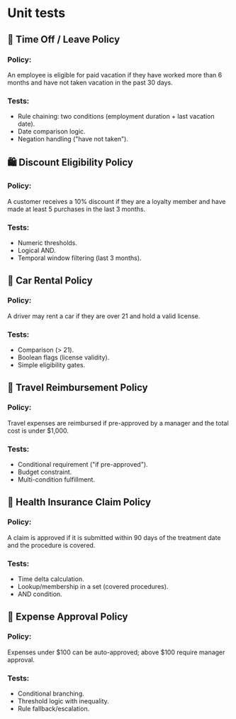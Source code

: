 # Unit tests

## 📆 Time Off / Leave Policy
### Policy:
An employee is eligible for paid vacation if they have worked more than 6 months and have not taken vacation in the past 30 days.

### Tests:
- Rule chaining: two conditions (employment duration + last vacation date).
- Date comparison logic.
- Negation handling ("have not taken").

## 🛍️ Discount Eligibility Policy
### Policy:
A customer receives a 10% discount if they are a loyalty member and have made at least 5 purchases in the last 3 months.

### Tests:
- Numeric thresholds.
- Logical AND.
- Temporal window filtering (last 3 months).

## 🚗 Car Rental Policy
### Policy:
A driver may rent a car if they are over 21 and hold a valid license.

### Tests:
- Comparison (> 21).
- Boolean flags (license validity).
- Simple eligibility gates.

## 🛂 Travel Reimbursement Policy
### Policy:
Travel expenses are reimbursed if pre-approved by a manager and the total cost is under $1,000.

### Tests:
- Conditional requirement ("if pre-approved").
- Budget constraint.
- Multi-condition fulfillment.

## 🏥 Health Insurance Claim Policy
### Policy:
A claim is approved if it is submitted within 90 days of the treatment date and the procedure is covered.

### Tests:
- Time delta calculation.
- Lookup/membership in a set (covered procedures).
- AND condition.

## 🧾 Expense Approval Policy
### Policy:
Expenses under $100 can be auto-approved; above $100 require manager approval.

### Tests:
- Conditional branching.
- Threshold logic with inequality.
- Rule fallback/escalation.
